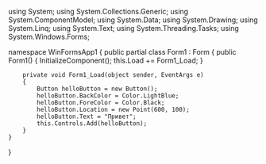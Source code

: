 using System;
using System.Collections.Generic;
using System.ComponentModel;
using System.Data;
using System.Drawing;
using System.Linq;
using System.Text;
using System.Threading.Tasks;
using System.Windows.Forms;

namespace WinFormsApp1
{
    public partial class Form1 : Form
    {
        public Form1()
        {
            InitializeComponent();
            this.Load += Form1_Load;
        }

        private void Form1_Load(object sender, EventArgs e)
        {
            Button helloButton = new Button();
            helloButton.BackColor = Color.LightBlue;
            helloButton.ForeColor = Color.Black;
            helloButton.Location = new Point(600, 100);
            helloButton.Text = "Привет";
            this.Controls.Add(helloButton);
        }
    }
}
